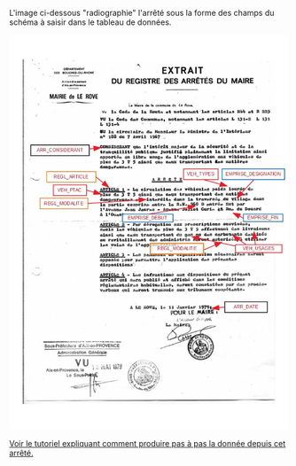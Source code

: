 L'image ci-dessous "radiographie" l'arrêté sous la forme des champs du schéma à saisir dans le tableau de données.

![](le-rove-radio.jpg)

[Voir le tutoriel expliquant comment produire pas à pas la donnée depuis cet arrêté.](le-rove.md)

